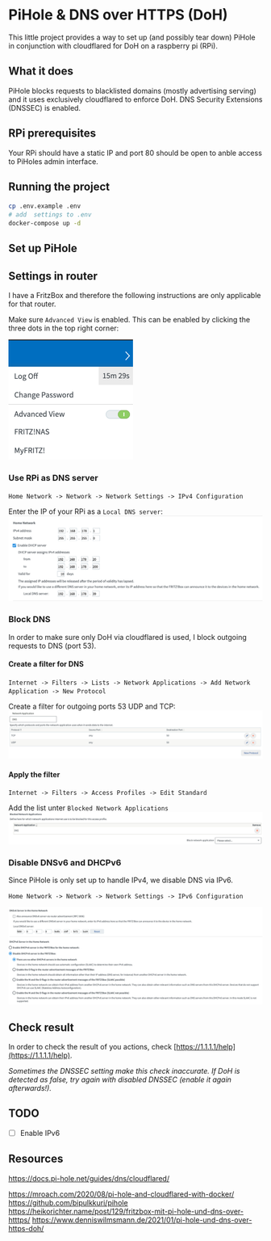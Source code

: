 # PiHole & DNS over HTTPS (DoH)
This little project provides a way to set up (and possibly tear down) PiHole in conjunction with cloudflared for DoH on a raspberry pi (RPi).

## What it does
PiHole blocks requests to blacklisted domains (mostly advertising serving) and it uses exclusively cloudflared to enforce DoH. DNS Security Extensions (DNSSEC) is enabled.

## RPi prerequisites
Your RPi should have a static IP and port 80 should be open to anble access to PiHoles admin interface.

## Running the project

```bash
cp .env.example .env
# add  settings to .env
docker-compose up -d
```

## Set up PiHole

## Settings in router
I have a FritzBox and therefore the following instructions are only applicable for that router.

Make sure `Advanced View` is enabled. This can be enabled by clicking the three dots in the top right corner:

![Advanced View setting](./images/enable_advanced_view.png)

### Use RPi as DNS server
`Home Network -> Network -> Network Settings -> IPv4 Configuration`

Enter the IP of your RPi as a `Local DNS server`:
![RPi local DNS server setting](./images/rpi_local_dns.png)

### Block DNS
In order to make sure only DoH via cloudflared is used, I block outgoing requests to DNS (port 53).

#### Create a filter for DNS
`Internet -> Filters -> Lists -> Network Applications -> Add Network Application -> New Protocol`

Create a filter for outgoing ports 53 UDP and TCP:
![create DNS Filter](images/create_dns_filter.png)

#### Apply the filter
`Internet -> Filters -> Access Profiles -> Edit Standard`

Add the list unter `Blocked Network Applications`
![apply DNS Filter](./images/apply_dns_filter.png)

### Disable DNSv6 and DHCPv6
Since PiHole is only set up to handle IPv4, we disable DNS via IPv6.

`Home Network -> Network -> Network Settings -> IPv6 Configuration`

![disable DNSv6 and DHCPv6](./images/disable_dnsv6_dhcpv6.png)

## Check result
In order to check the result of you actions, check [https://1.1.1.1/help](https://1.1.1.1/help).

_Sometimes the DNSSEC setting make this check inaccurate. If DoH is detected as false, try again with disabled DNSSEC (enable it again afterwards!)._

## TODO
- [ ] Enable IPv6

## Resources

https://docs.pi-hole.net/guides/dns/cloudflared/

https://mroach.com/2020/08/pi-hole-and-cloudflared-with-docker/
https://github.com/bipulkkuri/pihole
https://heikorichter.name/post/129/fritzbox-mit-pi-hole-und-dns-over-htttps/
https://www.denniswilmsmann.de/2021/01/pi-hole-und-dns-over-https-doh/
